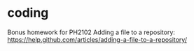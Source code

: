 # coding
Bonus homework for PH2102
Adding a file to a repository: https://help.github.com/articles/adding-a-file-to-a-repository/
